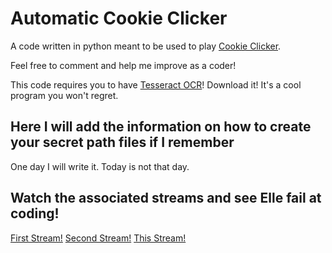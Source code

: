 # Automatic Cookie Clicker
A code written in python meant to be used to play [Cookie Clicker](https://orteil.dashnet.org/cookieclicker/).

Feel free to comment and help me improve as a coder!

This code requires you to have [Tesseract OCR](https://github.com/tesseract-ocr/tesseract)! Download it! It's a cool program you won't regret.

## Here I will add the information on how to create your secret path files if I remember
One day I will write it. Today is not that day.

## Watch the associated streams and see Elle fail at coding!
[First Stream!](https://youtu.be/VNViU0Y83_E)
[Second Stream!](https://youtu.be/3g_ow8NrPaE)
[This Stream!](https://youtu.be/XgUIvaqDWd8)

